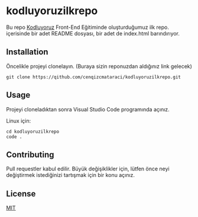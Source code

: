 # kodluyoruzilkrepo
Bu repo <u>[Kodluyoruz](https://academy.patika.dev/paths/baslangic-seviye-frontend-web-development-patikasi)</u> Front-End Eğitiminde oluşturduğumuz ilk repo. içerisinde bir adet
README dosyası, bir adet de index.html barındırıyor.

## Installation
Öncelikle projeyi clonelayın. (Buraya sizin reponuzdan aldığınız link gelecek)

`git clone https://qithub.com/cenqizcmataraci/kodluyoruzilkrepo.git`

## Usage
Projeyi cloneladıktan sonra Visual Studio Code programında açınız.

Linux için:
```
cd kodluyoruzilkrepo
code .
````

## Contributing
Pull requestler kabul edilir. Büyük değişiklikler için, lütfen önce neyi değiştirmek
istediğinizi tartışmak için bir konu açınız.

## License
<u>[MIT](https://tr.wikipedia.org/wiki/MIT_Lisans%C4%B1)</u>
